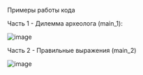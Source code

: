 Примеры работы кода

Часть 1 - Дилемма археолога (main_1):

![image](https://github.com/user-attachments/assets/700276a3-c038-4681-9ff7-93b0f0bddd3d)


Часть 2 - Правильные выражения (main_2)

![image](https://github.com/user-attachments/assets/3ba1f6f2-5afc-46b8-8059-c0fafc1aef68)
